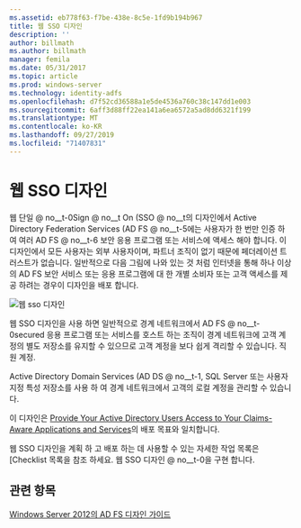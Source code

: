 ```yaml
---
ms.assetid: eb778f63-f7be-438e-8c5e-1fd9b194b967
title: 웹 SSO 디자인
description: ''
author: billmath
ms.author: billmath
manager: femila
ms.date: 05/31/2017
ms.topic: article
ms.prod: windows-server
ms.technology: identity-adfs
ms.openlocfilehash: d7f52cd36588a1e5de4536a760c38c147dd1e003
ms.sourcegitcommit: 6aff3d88ff22ea141a6ea6572a5ad8dd6321f199
ms.translationtype: MT
ms.contentlocale: ko-KR
ms.lasthandoff: 09/27/2019
ms.locfileid: "71407831"
---
```

# <a name="web-sso-design"></a>웹 SSO 디자인

웹 단일 @ no__t-0Sign @ no__t On \(SSO @ no__t의 디자인에서 Active Directory Federation Services \(AD FS @ no__t-5에는 사용자가 한 번만 인증 하 여 여러 AD FS @ no__t-6 보안 응용 프로그램 또는 서비스에 액세스 해야 합니다. 이 디자인에서 모든 사용자는 외부 사용자이며, 파트너 조직이 없기 때문에 페더레이션 트러스트가 없습니다. 일반적으로 다음 그림에 나와 있는 것 처럼 인터넷을 통해 하나 이상의 AD FS 보안 서비스 또는 응용 프로그램에 대 한 개별 소비자 또는 고객 액세스를 제공 하려는 경우이 디자인을 배포 합니다.  
  
![웹 sso 디자인](media/adfs2_WebSSODesign.gif)  
  
웹 SSO 디자인을 사용 하면 일반적으로 경계 네트워크에서 AD FS @ no__t-0secured 응용 프로그램 또는 서비스를 호스트 하는 조직이 경계 네트워크에 고객 계정의 별도 저장소를 유지할 수 있으므로 고객 계정을 보다 쉽게 격리할 수 있습니다. 직원 계정.  
  
Active Directory Domain Services \(AD DS @ no__t-1, SQL Server 또는 사용자 지정 특성 저장소를 사용 하 여 경계 네트워크에서 고객의 로컬 계정을 관리할 수 있습니다.  
  
이 디자인은 [Provide Your Active Directory Users Access to Your Claims-Aware Applications and Services](Provide-Your-Active-Directory-Users-Access-to-Your-Claims-Aware-Applications-and-Services.md)의 배포 목표와 일치합니다.  
  
웹 SSO 디자인을 계획 하 고 배포 하는 데 사용할 수 있는 자세한 작업 목록은 [Checklist 목록을 참조 하세요. 웹 SSO 디자인 @ no__t-0을 구현 합니다.  
  
## <a name="see-also"></a>관련 항목
[Windows Server 2012의 AD FS 디자인 가이드](AD-FS-Design-Guide-in-Windows-Server-2012.md)
